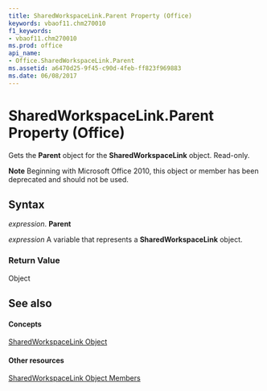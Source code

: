 ```yaml
---
title: SharedWorkspaceLink.Parent Property (Office)
keywords: vbaof11.chm270010
f1_keywords:
- vbaof11.chm270010
ms.prod: office
api_name:
- Office.SharedWorkspaceLink.Parent
ms.assetid: a6470d25-9f45-c90d-4feb-ff823f969883
ms.date: 06/08/2017
---
```



# SharedWorkspaceLink.Parent Property (Office)

Gets the **Parent** object for the **SharedWorkspaceLink** object. Read-only.


 **Note**  Beginning with Microsoft Office 2010, this object or member has been deprecated and should not be used.


## Syntax

 _expression_. **Parent**

 _expression_ A variable that represents a **SharedWorkspaceLink** object.


### Return Value

Object


## See also


#### Concepts


[SharedWorkspaceLink Object](sharedworkspacelink-object-office.md)
#### Other resources


[SharedWorkspaceLink Object Members](sharedworkspacelink-members-office.md)

